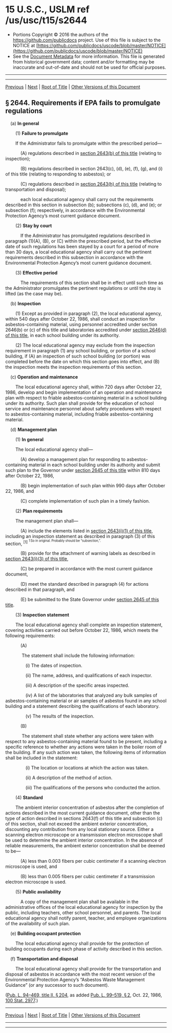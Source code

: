 ---
---

# 15 U.S.C., USLM ref /us/usc/t15/s2644

* Portions Copyright © 2016 the authors of the https://github.com/publicdocs project.
  Use of this file is subject to the NOTICE at [https://github.com/publicdocs/uscode/blob/master/NOTICE](https://github.com/publicdocs/uscode/blob/master/NOTICE)
* See the [Document Metadata](././../../../../..//README.md) for more information.
  This file is generated from historical government data; content and/or formatting may be inaccurate and out-of-date and should not be used for official purposes.

----------
----------

[Previous](./../../../../..//us/usc/t15/ch53/schII/m__us_usc_t15_s2643.md) | [Next](./../../../../..//us/usc/t15/ch53/schII/m__us_usc_t15_s2645.md) | [Root of Title](./../../../../../) | [Other Versions of this Document](https://publicdocs.github.io/go/links?ns=uslm&ref=%2Fus%2Fusc%2Ft15%2Fs2644)

## § 2644. Requirements if EPA fails to promulgate regulations

    (a) __In general__ 

        (1) __Failure to promulgate__ 

        If the Administrator fails to promulgate within the prescribed period—

            (A) regulations described in [section 2643(b) of this title][/us/usc/t15/s2643/b] (relating to inspection);

            (B) regulations described in section 2643(c), (d), (e), (f), (g), and (i) of this title (relating to responding to asbestos); or

            (C) regulations described in [section 2643(h) of this title][/us/usc/t15/s2643/h] (relating to transportation and disposal);

            each local educational agency shall carry out the requirements described in this section in subsection (b); subsections (c), (d), and (e); or subsection (f); respectively, in accordance with the Environmental Protection Agency’s most current guidance document.

        (2) __Stay by court__ 

            If the Administrator has promulgated regulations described in paragraph (1)(A), (B), or (C) within the prescribed period, but the effective date of such regulations has been stayed by a court for a period of more than 30 days, a local educational agency shall carry out the pertinent requirements described in this subsection in accordance with the Environmental Protection Agency’s most current guidance document.

        (3) __Effective period__ 

            The requirements of this section shall be in effect until such time as the Administrator promulgates the pertinent regulations or until the stay is lifted (as the case may be).

    (b) __Inspection__ 

        (1) Except as provided in paragraph (2), the local educational agency, within 540 days after October 22, 1986, shall conduct an inspection for asbestos-containing material, using personnel accredited under section 2646(b) or (c) of this title and laboratories accredited under [section 2646(d) of this title][/us/usc/t15/s2646/d], in each school building under its authority.

        (2) The local educational agency may exclude from the inspection requirement in paragraph (1) any school building, or portion of a school building, if (A) an inspection of such school building (or portion) was completed before the date on which this section goes into effect, and (B) the inspection meets the inspection requirements of this section.

    (c) __Operation and maintenance__ 

        The local educational agency shall, within 720 days after October 22, 1986, develop and begin implementation of an operation and maintenance plan with respect to friable asbestos-containing material in a school building under its authority. Such plan shall provide for the education of school service and maintenance personnel about safety procedures with respect to asbestos-containing material, including friable asbestos-containing material.

    (d) __Management plan__ 

        (1) __In general__ 

        The local educational agency shall—

            (A) develop a management plan for responding to asbestos-containing material in each school building under its authority and submit such plan to the Governor under [section 2645 of this title][/us/usc/t15/s2645] within 810 days after October 22, 1986,

            (B) begin implementation of such plan within 990 days after October 22, 1986, and

            (C) complete implementation of such plan in a timely fashion.

        (2) __Plan requirements__ 

        The management plan shall—

            (A) include the elements listed in [section 2643(i)(1) of this title][/us/usc/t15/s2643/i/1], including an inspection statement as described in paragraph (3) of this section, <sup>\[1\]</sup>  <sup><sup> 1 So in original. Probably should be “subsection,”. </sup></sup> 

            (B) provide for the attachment of warning labels as described in [section 2643(i)(3) of this title][/us/usc/t15/s2643/i/3],

            (C) be prepared in accordance with the most current guidance document,

            (D) meet the standard described in paragraph (4) for actions described in that paragraph, and

            (E) be submitted to the State Governor under [section 2645 of this title][/us/usc/t15/s2645].

        (3) __Inspection statement__ 

        The local educational agency shall complete an inspection statement, covering activities carried out before October 22, 1986, which meets the following requirements:

            (A)

             The statement shall include the following information:

                (i) The dates of inspection.

                (ii) The name, address, and qualifications of each inspector.

                (iii) A description of the specific areas inspected.

                (iv) A list of the laboratories that analyzed any bulk samples of asbestos-containing material or air samples of asbestos found in any school building and a statement describing the qualifications of each laboratory.

                (v) The results of the inspection.

            (B)

             The statement shall state whether any actions were taken with respect to any asbestos-containing material found to be present, including a specific reference to whether any actions were taken in the boiler room of the building. If any such action was taken, the following items of information shall be included in the statement:

                (i) The location or locations at which the action was taken.

                (ii) A description of the method of action.

                (iii) The qualifications of the persons who conducted the action.

        (4) __Standard__ 

        The ambient interior concentration of asbestos after the completion of actions described in the most current guidance document, other than the type of action described in sections 2643(f) of this title and subsection (c) of this section, shall not exceed the ambient exterior concentration, discounting any contribution from any local stationary source. Either a scanning electron microscope or a transmission electron microscope shall be used to determine the ambient interior concentration. In the absence of reliable measurements, the ambient exterior concentration shall be deemed to be—

            (A) less than 0.003 fibers per cubic centimeter if a scanning electron microscope is used, and

            (B) less than 0.005 fibers per cubic centimeter if a transmission electron microscope is used.

        (5) __Public availability__ 

            A copy of the management plan shall be available in the administrative offices of the local educational agency for inspection by the public, including teachers, other school personnel, and parents. The local educational agency shall notify parent, teacher, and employee organizations of the availability of such plan.

    (e) __Building occupant protection__ 

        The local educational agency shall provide for the protection of building occupants during each phase of activity described in this section.

    (f) __Transportation and disposal__ 

        The local educational agency shall provide for the transportation and disposal of asbestos in accordance with the most recent version of the Environmental Protection Agency’s “Asbestos Waste Management Guidance” (or any successor to such document).

([Pub. L. 94–469, title II, § 204][/us/pl/94/469/s204], as added [Pub. L. 99–519, § 2][/us/pl/99/519/s2], Oct. 22, 1986, [100 Stat. 2977][/us/stat/100/2977].)

----------

[Previous](./../../../../..//us/usc/t15/ch53/schII/m__us_usc_t15_s2643.md) | [Next](./../../../../..//us/usc/t15/ch53/schII/m__us_usc_t15_s2645.md) | [Root of Title](./../../../../../) | [Other Versions of this Document](https://publicdocs.github.io/go/links?ns=uslm&ref=%2Fus%2Fusc%2Ft15%2Fs2644)

----------
----------

[/us/usc/t15/s2643/b]: https://publicdocs.github.io/go/links?ns=uslm&ref=%2Fus%2Fusc%2Ft15%2Fs2643%2Fb
[/us/usc/t15/s2643/h]: https://publicdocs.github.io/go/links?ns=uslm&ref=%2Fus%2Fusc%2Ft15%2Fs2643%2Fh
[/us/usc/t15/s2646/d]: https://publicdocs.github.io/go/links?ns=uslm&ref=%2Fus%2Fusc%2Ft15%2Fs2646%2Fd
[/us/usc/t15/s2645]: https://publicdocs.github.io/go/links?ns=uslm&ref=%2Fus%2Fusc%2Ft15%2Fs2645
[/us/usc/t15/s2643/i/1]: https://publicdocs.github.io/go/links?ns=uslm&ref=%2Fus%2Fusc%2Ft15%2Fs2643%2Fi%2F1
[/us/usc/t15/s2643/i/3]: https://publicdocs.github.io/go/links?ns=uslm&ref=%2Fus%2Fusc%2Ft15%2Fs2643%2Fi%2F3
[/us/usc/t15/s2645]: https://publicdocs.github.io/go/links?ns=uslm&ref=%2Fus%2Fusc%2Ft15%2Fs2645
[/us/pl/94/469/s204]: https://publicdocs.github.io/go/links?ns=uslm&ref=%2Fus%2Fpl%2F94%2F469%2Fs204
[/us/pl/99/519/s2]: https://publicdocs.github.io/go/links?ns=uslm&ref=%2Fus%2Fpl%2F99%2F519%2Fs2
[/us/stat/100/2977]: https://publicdocs.github.io/go/links?ns=uslm&ref=%2Fus%2Fstat%2F100%2F2977


